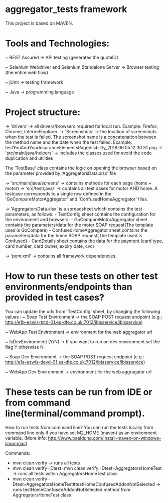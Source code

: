 # aggregator_tests framework

This project is based on MAVEN.

# Tools and Technologies:
~ REST Assured -> API testing (generates the quoteID)

~ Selenium Webdriver and Selenium Standalone Server -> Browser testing (the entire web flow)

~ jUnit -> testing framework

~ Java -> programming language

# Project structure:

-> 'drivers' -> all drivers/browsers required for local run. Example: Firefox, Chrome, InternetExplorer.
-> 'Screenshots' -> the location of screenshots when the test is failed. The screenshot name is a concatenation between the method name and the date when the test failed.
Example: testYouAndYourInsuranceElementsPageVisibility_2018.06.05.12.30.31.png
-> 'src/main/java/helpers' -> includes the classes used for avoid the code duplication and utilities

  The 'TestBase' class contains the logic on opening the browser based on the parameter provided by 'AggregatorsData.xlsx' file
    
-> 'src/main/java/screens' -> contains methods for each page (home + motor)
-> 'src/test/java/' -> contains all test cases for motor AND home. A testcase corresponds to a single row defined in the 'GoCompareMotorAggregator' and 'ConfusedHomeAggregator' files.

-> 'AggregatorsData.xlsx' is a spreadsheet which contains the test parameters, as follows:
        - TestConfig sheet contains the configuration for the environment and browsers;
        - GoCompareMotorAggregator sheet contains the parameters/data for the motor SOAP request(The template used is GoCompare)
        - ConfusedHomeAggregator sheet contains the parameters/data for the home SOAP request(The template used is Confused)
        - CardDetails sheet contains the data for the payment (card type, card number, card owner, expiry date, cvc)

-> 'pom.xml' -> contains all framework dependencies.

# How to run these tests on other test environments/endpoints than provided in test cases?
You can update the urls from 'TestConfig' sheet, by changing the following values :
~ Soap Test Environment -> the SOAP POST request endpoint (e.g.: http://e1b-eswls-tstd-01.es-dte.co.uk:7012/ibisservice/ibisservice)

~ WebApp Test Environment -> environment for the web aggragator url

~ IsDevEnvironment (Y/N) -> If you want to run on dev environment set the flag Y otherwise N

~ Soap Dev Environment -> the SOAP POST request endpoint (e.g.: http://e1a-eswls-devd-01.es-dte.co.uk:7012/ibisservice/ibisservice)

~ WebApp Dev Environment -> environment for the web aggragator url


# These tests can be run from IDE or from command line(terminal/command prompt).
How to run tests from command line?
You can run the tests locally from command line only if you have set M2_HOME (maven) as an environment variable.
(More info: http://www.baeldung.com/install-maven-on-windows-linux-mac)

Commands:
 - mvn clean verify -> runs all tests
 - mvn clean verify -Dtest=mvn clean verify -Dtest=AggregatorsHomeTest -> runs all tests within AggregatorsHomeTest class
 - mvn clean verify -Dtest=AggregatorsHomeTest#testHomeConfusedAddonNotSelected -> runs testHomeConfusedAddonNotSelected method from AggregatorsHomeTest class
